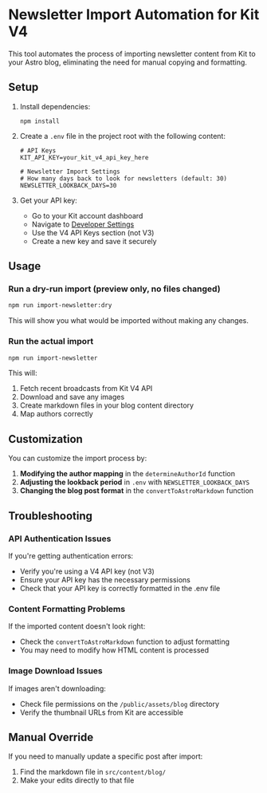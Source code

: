 # Newsletter Import Automation for Kit V4

This tool automates the process of importing newsletter content from Kit to your Astro blog, eliminating the need for manual copying and formatting.

## Setup

1. Install dependencies:
   ```
   npm install
   ```

2. Create a `.env` file in the project root with the following content:
   ```
   # API Keys
   KIT_API_KEY=your_kit_v4_api_key_here
   
   # Newsletter Import Settings
   # How many days back to look for newsletters (default: 30)
   NEWSLETTER_LOOKBACK_DAYS=30
   ```

3. Get your API key:
   - Go to your Kit account dashboard
   - Navigate to [Developer Settings](https://app.kit.com/account_settings/developer_settings)
   - Use the V4 API Keys section (not V3)
   - Create a new key and save it securely

## Usage

### Run a dry-run import (preview only, no files changed)

```bash
npm run import-newsletter:dry
```

This will show you what would be imported without making any changes.

### Run the actual import

```bash
npm run import-newsletter
```

This will:
1. Fetch recent broadcasts from Kit V4 API
2. Download and save any images
3. Create markdown files in your blog content directory
4. Map authors correctly

## Customization

You can customize the import process by:

1. **Modifying the author mapping** in the `determineAuthorId` function
2. **Adjusting the lookback period** in `.env` with `NEWSLETTER_LOOKBACK_DAYS`
3. **Changing the blog post format** in the `convertToAstroMarkdown` function

## Troubleshooting

### API Authentication Issues

If you're getting authentication errors:
- Verify you're using a V4 API key (not V3)
- Ensure your API key has the necessary permissions
- Check that your API key is correctly formatted in the .env file

### Content Formatting Problems

If the imported content doesn't look right:
- Check the `convertToAstroMarkdown` function to adjust formatting
- You may need to modify how HTML content is processed

### Image Download Issues

If images aren't downloading:
- Check file permissions on the `/public/assets/blog` directory
- Verify the thumbnail URLs from Kit are accessible

## Manual Override

If you need to manually update a specific post after import:
1. Find the markdown file in `src/content/blog/`
2. Make your edits directly to that file